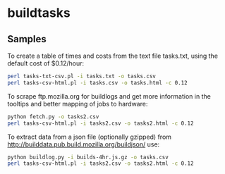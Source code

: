 buildtasks
==========

Samples
-------

To create a table of times and costs from the text file tasks.txt, using the default cost of $0.12/hour:
```sh
perl tasks-txt-csv.pl -i tasks.txt -o tasks.csv
perl tasks-csv-html.pl -i tasks.csv -o tasks.html -c 0.12
````

To scrape ftp.mozilla.org for buildlogs and get more information in the tooltips and better mapping of jobs to hardware:
```sh
python fetch.py -o tasks2.csv
perl tasks-csv-html.pl -i tasks2.csv -o tasks2.html -c 0.12
```

To extract data from a json file (optionally gzipped) from http://builddata.pub.build.mozilla.org/buildjson/ use:
```sh
python buildlog.py -i builds-4hr.js.gz -o tasks.csv
perl tasks-csv-html.pl -i tasks2.csv -o tasks2.html -c 0.12
```
